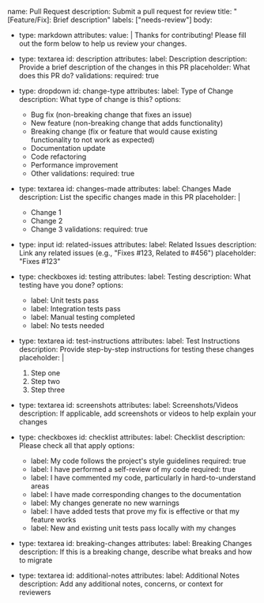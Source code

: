 name: Pull Request
description: Submit a pull request for review
title: "[Feature/Fix]: Brief description"
labels: ["needs-review"]
body:
- type: markdown
  attributes:
  value: |
  Thanks for contributing! Please fill out the form below to help us review your changes.

- type: textarea
  id: description
  attributes:
  label: Description
  description: Provide a brief description of the changes in this PR
  placeholder: What does this PR do?
  validations:
  required: true

- type: dropdown
  id: change-type
  attributes:
  label: Type of Change
  description: What type of change is this?
  options:
  - Bug fix (non-breaking change that fixes an issue)
  - New feature (non-breaking change that adds functionality)
  - Breaking change (fix or feature that would cause existing functionality to not work as expected)
  - Documentation update
  - Code refactoring
  - Performance improvement
  - Other
  validations:
  required: true

- type: textarea
  id: changes-made
  attributes:
  label: Changes Made
  description: List the specific changes made in this PR
  placeholder: |
  - Change 1
  - Change 2
  - Change 3
  validations:
  required: true

- type: input
  id: related-issues
  attributes:
  label: Related Issues
  description: Link any related issues (e.g., "Fixes #123, Related to #456")
  placeholder: "Fixes #123"

- type: checkboxes
  id: testing
  attributes:
  label: Testing
  description: What testing have you done?
  options:
  - label: Unit tests pass
  - label: Integration tests pass
  - label: Manual testing completed
  - label: No tests needed

- type: textarea
  id: test-instructions
  attributes:
  label: Test Instructions
  description: Provide step-by-step instructions for testing these changes
  placeholder: |
  1. Step one
  2. Step two
  3. Step three

- type: textarea
  id: screenshots
  attributes:
  label: Screenshots/Videos
  description: If applicable, add screenshots or videos to help explain your changes

- type: checkboxes
  id: checklist
  attributes:
  label: Checklist
  description: Please check all that apply
  options:
  - label: My code follows the project's style guidelines
  required: true
  - label: I have performed a self-review of my code
  required: true
  - label: I have commented my code, particularly in hard-to-understand areas
  - label: I have made corresponding changes to the documentation
  - label: My changes generate no new warnings
  - label: I have added tests that prove my fix is effective or that my feature works
  - label: New and existing unit tests pass locally with my changes

- type: textarea
  id: breaking-changes
  attributes:
  label: Breaking Changes
  description: If this is a breaking change, describe what breaks and how to migrate

- type: textarea
  id: additional-notes
  attributes:
  label: Additional Notes
  description: Add any additional notes, concerns, or context for reviewers
